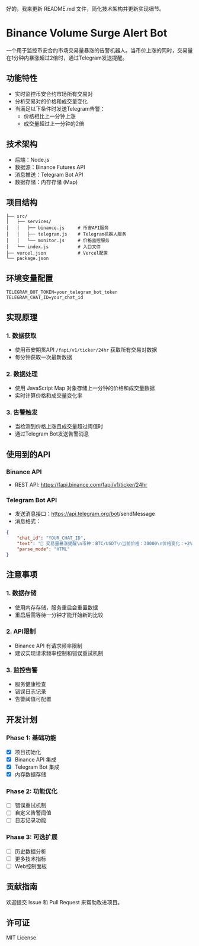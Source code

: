 

好的，我来更新 README.md 文件，简化技术架构并更新实现细节。


# Binance Volume Surge Alert Bot

一个用于监控币安合约市场交易量暴涨的告警机器人。当币价上涨的同时，交易量在1分钟内暴涨超过2倍时，通过Telegram发送提醒。

## 功能特性

- 实时监控币安合约市场所有交易对
- 分析交易对的价格和成交量变化
- 当满足以下条件时发送Telegram告警：
  - 价格相比上一分钟上涨
  - 成交量超过上一分钟的2倍


## 技术架构

- 后端：Node.js
- 数据源：Binance Futures API
- 消息推送：Telegram Bot API
- 数据存储：内存存储 (Map)

## 项目结构
```
├── src/
│   ├── services/          
│   │   ├── binance.js     # 币安API服务
│   │   ├── telegram.js    # Telegram机器人服务
│   │   └── monitor.js     # 价格监控服务
│   └── index.js           # 入口文件
├── vercel.json            # Vercel配置
└── package.json
```

## 环境变量配置
```
TELEGRAM_BOT_TOKEN=your_telegram_bot_token
TELEGRAM_CHAT_ID=your_chat_id
```

## 实现原理

### 1. 数据获取
- 使用币安期货API `/fapi/v1/ticker/24hr` 获取所有交易对数据
- 每分钟获取一次最新数据

### 2. 数据处理
- 使用 JavaScript Map 对象存储上一分钟的价格和成交量数据
- 实时计算价格和成交量变化率

### 3. 告警触发
- 当检测到价格上涨且成交量超过阈值时
- 通过Telegram Bot发送告警消息

## 使用到的API

### Binance API
- REST API: https://fapi.binance.com/fapi/v1/ticker/24hr


### Telegram Bot API
- 发送消息接口：https://api.telegram.org/bot<token>/sendMessage
- 消息格式：
```json
{
    "chat_id": "YOUR_CHAT_ID",
    "text": "🚨 交易量暴涨提醒\n币种：BTC/USDT\n当前价格：30000\n价格变化：+2%\n成交量变化：120倍",
    "parse_mode": "HTML"
}
```

## 注意事项

### 1. 数据存储
- 使用内存存储，服务重启会重置数据
- 重启后需等待一分钟才能开始新的比较

### 2. API限制
- Binance API 有请求频率限制
- 建议实现请求频率控制和错误重试机制

### 3. 监控告警
- 服务健康检查
- 错误日志记录
- 告警阈值可配置

## 开发计划

### Phase 1: 基础功能
- [x] 项目初始化
- [x] Binance API 集成
- [x] Telegram Bot 集成
- [x] 内存数据存储

### Phase 2: 功能优化
- [ ] 错误重试机制
- [ ] 自定义告警阈值
- [ ] 日志记录功能

### Phase 3: 可选扩展
- [ ] 历史数据分析
- [ ] 更多技术指标
- [ ] Web控制面板

## 贡献指南

欢迎提交 Issue 和 Pull Request 来帮助改进项目。

## 许可证

MIT License

